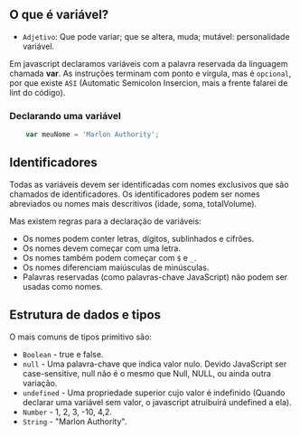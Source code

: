 ## O que é variável? 
- `Adjetivo`: Que pode variar; que se altera, muda; mutável: personalidade variável.

Em javascript declaramos variáveis com a palavra reservada da linguagem chamada **var**.
As instruções terminam com ponto e virgula, mas é `opcional`, por que existe `ASI` (Automatic Semicolon Insercion, mais a frente falarei de lint do código).

### Declarando uma variável
```javascript
    var meuNome = 'Marlon Authority';
```
## Identificadores
Todas as variáveis devem ser identificadas com nomes exclusivos que são chamados de identificadores.
Os identificadores podem ser nomes abreviados ou nomes mais descritivos (idade, soma, totalVolume).

Mas existem regras para a declaração de variáveis:
- Os nomes podem conter letras, dígitos, sublinhados e cifrões.
- Os nomes devem começar com uma letra.
- Os nomes também podem começar com `$` e `_`.
- Os nomes diferenciam maiúsculas de minúsculas.
- Palavras reservadas (como palavras-chave JavaScript) não podem ser usadas como nomes.

## Estrutura de dados e tipos
O mais comuns de tipos primitivo são:
  - `Boolean` - true e false.
  - `null` - Uma palavra-chave que indica valor nulo. Devido JavaScript ser case-sensitive, null não é o mesmo que Null, NULL, ou ainda outra variação.
  - `undefined` - Uma propriedade superior cujo valor é indefinido (Quando declarar uma variável sem valor, o javascript atruibuirá undefined a ela).
  - `Number` - 1, 2, 3, -10, 4,2.
  - `String` - "Marlon Authority".
